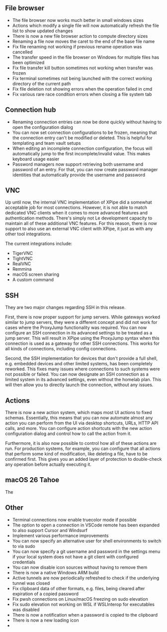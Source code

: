 
## File browser

- The file browser now works much better in small windows sizes
- Actions which modify a single file will now automatically refresh the file list to show updated changes
- There is now a new file browser action to compute directory sizes
- Renaming a file now moves the caret to the end of the base file name
- Fix file renaming not working if previous rename operation was cancelled
- The transfer speed in the file browser on Windows for multiple files has been optimized
- Fix file transfer kill button sometimes not working when transfer was frozen
- Fix terminal sometimes not being launched with the correct working directory of the current path
- Fix file deletion not showing errors when the operation failed in cmd
- Fix various rare race condition errors when closing a file system tab

## Connection hub

- Renaming connection entries can now be done quickly without having to open the configuration dialog
- You can now set connection configurations to be frozen, meaning that the connection entry can't be modified or deleted. This is helpful for templating and team vault setups
- When editing an incomplete connection configuration, the focus will automatically jump to the first incomplete/invalid value. This makes keyboard usage easier
- Password managers now support retrieving both username and password of an entry. For that, you can now create password manager identities that automatically provide the username and password

## VNC

Up until now, the internal VNC implementation of XPipe did a somewhat acceptable job for most connections. However, it is not able to match dedicated VNC clients when it comes to more advanced features and authentication methods. There's simply not Le development capacity to maintain all of these additional VNC features. For this reason, there is now support to also use an external VNC client with XPipe, it just as with any other tool integrations.

The current integrations include:
- TigerVNC
- TightVNC
- RealVNC
- Remmina
- macOS screen sharing
- A custom command

## SSH

They are two major changes regarding SSH in this release.

First, there is now proper support for jump servers. While gateways worked similar to jump servers, they were a different concept and did not work for cases where the ProxyJump functionality was required. You can now configure an SSH connection in its advanced settings to be treated as a jump server. This will result in XPipe using the ProxyJump syntax when this connection is used as a gateway for other SSH connections. This works for all kinds of connections, including config connections.

Second, the SSH implementation for devices that don't provide a full shell, e.g. embedded devices and other limited systems, has been completely reworked. This fixes many issues where connections to such systems were not possible or failed. You can now designate an SSH connection as a limited system in its advanced settings, even without the homelab plan. This will then allow you to directly launch the connection, without any issues.

## Actions

There is now a new action system, which maps most UI actions to fixed schemas. Essentially, this means that you can now automate almost any action you can perform from the UI via desktop shortcuts, URLs, HTTP API calls, and more. You can configure action shortcuts with the new action configuration dialog and control how to call the action from it.

Furthermore, it is also now possible to control how all of these actions are run. For production systems, for example, you can configure that all actions that perform some kind of modification, like deleting a file, have to be confirmed first. This gives you an added layer of protection to double-check any operation before actually executing it.

## macOS 26 Tahoe

The 

## Other

- Terminal connections now enable truecolor mode if possible
- The option to open a connection in VSCode remote has been expanded to also support Cursor and Windsurf
- Implement various performance improvements
- You can now specify an alternative user for shell environments to switch to via sudo
- You can now specify a git username and password in the settings menu if your local system does not have a git client with configured credentials
- You can now disable icon sources without having to remove them
- There is now a native Windows ARM build
- Active tunnels are now periodically refreshed to check if the underlying tunnel was closed
- Fix clipboard data of other formats, e.g. files, being cleared after expiration of a copied password
- Fix pwsh connections on Linux/macOS freezing on sudo elevation
- Fix sudo elevation not working on WSL if WSLInterop for executables was disabled
- There is now a notification when a password is copied to the clipboard
- There is now a new loading icon
- 
